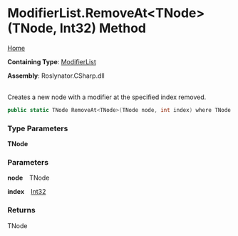 # ModifierList\.RemoveAt\<TNode>\(TNode, Int32\) Method

[Home](../../../../README.md)

**Containing Type**: [ModifierList](../README.md)

**Assembly**: Roslynator\.CSharp\.dll

\
Creates a new node with a modifier at the specified index removed\.

```csharp
public static TNode RemoveAt<TNode>(TNode node, int index) where TNode : Microsoft.CodeAnalysis.SyntaxNode
```

### Type Parameters

**TNode**

### Parameters

**node** &ensp; TNode

**index** &ensp; [Int32](https://docs.microsoft.com/en-us/dotnet/api/system.int32)

### Returns

TNode

